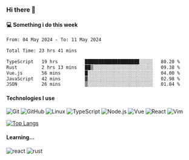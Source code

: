 ### Hi there 👋

#### 💻 Something i do this week

<!--START_SECTION:waka-->

```txt
From: 04 May 2024 - To: 11 May 2024

Total Time: 23 hrs 41 mins

TypeScript   19 hrs          ████████████████████░░░░░   80.20 %
Rust         2 hrs 13 mins   ██▒░░░░░░░░░░░░░░░░░░░░░░   09.38 %
Vue.js       56 mins         █░░░░░░░░░░░░░░░░░░░░░░░░   04.00 %
JavaScript   42 mins         ▓░░░░░░░░░░░░░░░░░░░░░░░░   02.98 %
JSON         26 mins         ▒░░░░░░░░░░░░░░░░░░░░░░░░   01.84 %
```

<!--END_SECTION:waka-->


#### Technologies I use
![Git](https://img.shields.io/badge/-Git-222222?style=flat&logo=git&logoColor=F05032)
![GitHub](https://img.shields.io/badge/-GitHub-181717?style=flat&logo=github)
![Linux](https://img.shields.io/badge/-Linux-222222?style=flat&logo=linux&logoColor=FCC624)
![TypeScript](https://img.shields.io/badge/-TypeScript-000000?style=flat&logo=typescript)
![Node.js](https://img.shields.io/badge/-Node.js-222222?style=flat&logo=node.js&logoColor=339933)
![Vue](https://img.shields.io/badge/-Vue-222222?style=flat&logo=Vue.js&logoColor=4FC08D)
![React](https://img.shields.io/badge/-React-222222?style=flat&logo=React&logoColor=blue)
![Vim](https://img.shields.io/badge/-Vim-222222?style=flat&logo=Vim&logoColor=green)

[![Top Langs](https://github-readme-stats.vercel.app/api/top-langs/?username=GodlessLiu&layout=compact)](https://github.com/anuraghazra/github-readme-stats)
#### Learning...
![react](https://img.shields.io/badge/react-18-blue.svg)
![rust](https://img.shields.io/badge/rust-yellow.svg)
